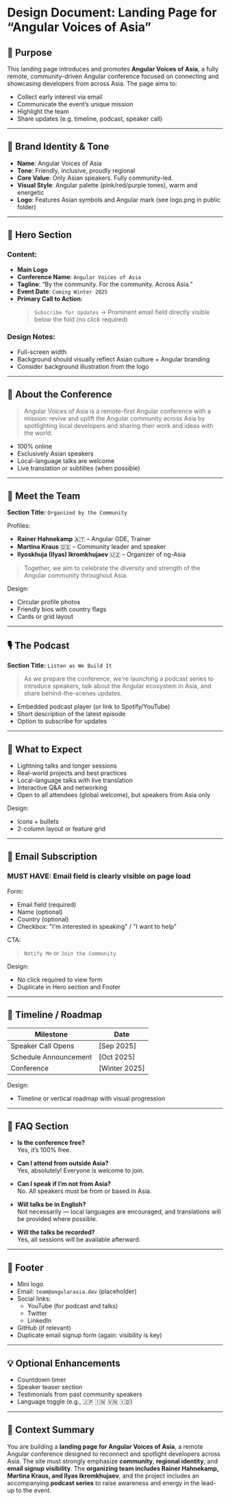 # Design Document: Landing Page for “Angular Voices of Asia”

## 🎯 Purpose

This landing page introduces and promotes **Angular Voices of Asia**, a fully remote, community-driven Angular conference focused on connecting and showcasing developers from across Asia. The page aims to:

- Collect early interest via email
- Communicate the event’s unique mission
- Highlight the team
- Share updates (e.g. timeline, podcast, speaker call)

---

## 🧠 Brand Identity & Tone

- **Name**: Angular Voices of Asia
- **Tone**: Friendly, inclusive, proudly regional
- **Core Value**: Only Asian speakers. Fully community-led.
- **Visual Style**: Angular palette (pink/red/purple tones), warm and energetic
- **Logo**: Features Asian symbols and Angular mark (see logo.png in public folder)

---

## 🧭 Hero Section

### Content:

- **Main Logo**
- **Conference Name**: `Angular Voices of Asia`
- **Tagline**: “By the community. For the community. Across Asia.”
- **Event Date**: `Coming Winter 2025`
- **Primary Call to Action**:
  > `Subscribe for Updates` → Prominent email field directly visible below the fold (no click required)

### Design Notes:

- Full-screen width
- Background should visually reflect Asian culture + Angular branding
- Consider background illustration from the logo

---

## 📣 About the Conference

> Angular Voices of Asia is a remote-first Angular conference with a mission: revive and uplift the Angular community across Asia by spotlighting local developers and sharing their work and ideas with the world.

- 100% online
- Exclusively Asian speakers
- Local-language talks are welcome
- Live translation or subtitles (when possible)

---

## 👥 Meet the Team

**Section Title:** `Organized by the Community`

Profiles:

- **Rainer Hahnekamp** 🇦🇹 – Angular GDE, Trainer
- **Martina Kraus** 🇩🇪 – Community leader and speaker
- **Ilyoskhuja (Ilyas) Ikromkhujaev** 🇺🇿 – Organizer of ng-Asia

> Together, we aim to celebrate the diversity and strength of the Angular community throughout Asia.

Design:

- Circular profile photos
- Friendly bios with country flags
- Cards or grid layout

---

## 🎙️ The Podcast

**Section Title:** `Listen as We Build It`

> As we prepare the conference, we're launching a podcast series to introduce speakers, talk about the Angular ecosystem in Asia, and share behind-the-scenes updates.

- Embedded podcast player (or link to Spotify/YouTube)
- Short description of the latest episode
- Option to subscribe for updates

---

## 🧩 What to Expect

- Lightning talks and longer sessions
- Real-world projects and best practices
- Local-language talks with live translation
- Interactive Q&A and networking
- Open to all attendees (global welcome), but speakers from Asia only

Design:

- Icons + bullets
- 2-column layout or feature grid

---

## 📨 Email Subscription

### MUST HAVE: Email field is **clearly visible on page load**

Form:

- Email field (required)
- Name (optional)
- Country (optional)
- Checkbox: "I'm interested in speaking" / "I want to help"

CTA:

> `Notify Me` or `Join the Community`

Design:

- No click required to view form
- Duplicate in Hero section and Footer

---

## 📅 Timeline / Roadmap

| Milestone             | Date          |
| --------------------- | ------------- |
| Speaker Call Opens    | [Sep 2025]    |
| Schedule Announcement | [Oct 2025]    |
| Conference            | [Winter 2025] |

Design:

- Timeline or vertical roadmap with visual progression

---

## 💬 FAQ Section

- **Is the conference free?**  
  Yes, it’s 100% free.

- **Can I attend from outside Asia?**  
  Yes, absolutely! Everyone is welcome to join.

- **Can I speak if I’m not from Asia?**  
  No. All speakers must be from or based in Asia.

- **Will talks be in English?**  
  Not necessarily — local languages are encouraged, and translations will be provided where possible.

- **Will the talks be recorded?**  
  Yes, all sessions will be available afterward.

---

## 📱 Footer

- Mini logo
- Email: `team@angularasia.dev` (placeholder)
- Social links:
  - YouTube (for podcast and talks)
  - Twitter
  - LinkedIn
- GitHub (if relevant)
- Duplicate email signup form (again: visibility is key)

---

## 💡 Optional Enhancements

- Countdown timer
- Speaker teaser section
- Testimonials from past community speakers
- Language toggle (e.g., 🇯🇵 🇮🇳 🇻🇳 🇮🇩)

---

## 📎 Context Summary

You are building a **landing page for Angular Voices of Asia**, a remote Angular conference designed to reconnect and spotlight developers across Asia. The site must strongly emphasize **community**, **regional identity**, and **email signup visibility**. The **organizing team includes Rainer Hahnekamp, Martina Kraus, and Ilyas Ikromkhujaev**, and the project includes an accompanying **podcast series** to raise awareness and energy in the lead-up to the event.

